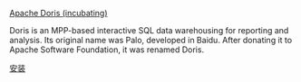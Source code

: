 [Apache Doris (incubating)](https://github.com/apache/incubator-doris)

Doris is an MPP-based interactive SQL data warehousing for reporting and analysis. Its original name was Palo, developed in Baidu. After donating it to Apache Software Foundation, it was renamed Doris.


[安装](https://github.com/apache/incubator-doris/wiki/Doris-Install)